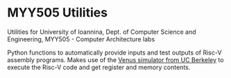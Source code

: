 # MYY505 Utilities 
Utilities for University of Ioannina, Dept. of Computer Science and Engineering, MYY505 - Computer Architecture labs

Python functions to automatically provide inputs and test outputs of Risc-V assembly programs. Makes use of the [Venus simulator from UC Berkeley](https://github.com/61c-teach/venus "Venus source") to execute the Risc-V code and get register and memory contents.
